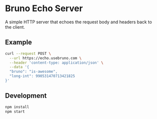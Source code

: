 # Bruno Echo Server

A simple HTTP server that echoes the request body and headers back to the client.

## Example
```bash
curl --request POST \
  --url https://echo.usebruno.com \
  --header 'content-type: application/json' \
  --data '{
  "bruno": "is-awesome",
  "long-int": 990531470713421825
}'
```

## Development

```bash
npm install
npm start
```